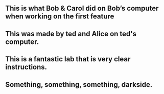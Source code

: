 ## This is what Bob & Carol did on Bob’s computer when working on the first feature
## This was made by ted and Alice on ted's computer.
## This is a fantastic lab that is very clear instructions. 
## Something, something, something, darkside.